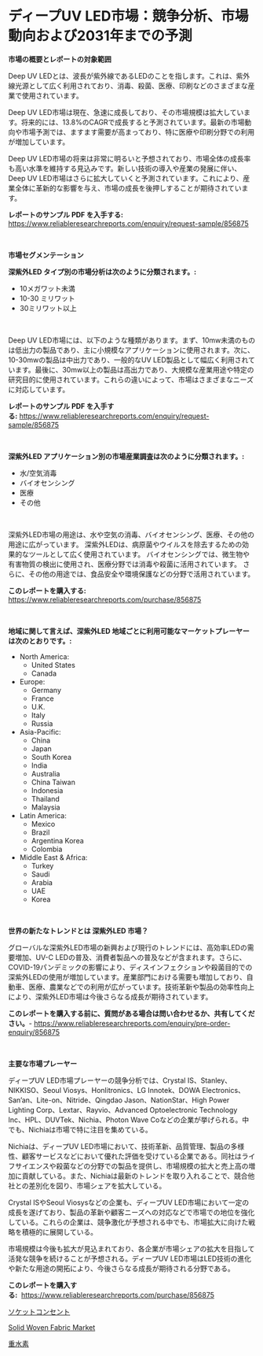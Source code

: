 <p><h1>ディープUV LED市場：競争分析、市場動向および2031年までの予測</h1></p><p><strong>市場の概要とレポートの対象範囲</strong></p>
<p><p>Deep UV LEDとは、波長が紫外線であるLEDのことを指します。これは、紫外線光源として広く利用されており、消毒、殺菌、医療、印刷などのさまざまな産業で使用されています。</p><p>Deep UV LED市場は現在、急速に成長しており、その市場規模は拡大しています。将来的には、13.8%のCAGRで成長すると予測されています。最新の市場動向や市場予測では、ますます需要が高まっており、特に医療や印刷分野での利用が増加しています。</p><p>Deep UV LED市場の将来は非常に明るいと予想されており、市場全体の成長率も高い水準を維持する見込みです。新しい技術の導入や産業の発展に伴い、Deep UV LED市場はさらに拡大していくと予測されています。これにより、産業全体に革新的な影響を与え、市場の成長を後押しすることが期待されています。</p></p>
<p><strong>レポートのサンプル PDF を入手する:</strong> <a href="https://www.reliableresearchreports.com/enquiry/request-sample/856875">https://www.reliableresearchreports.com/enquiry/request-sample/856875</a></p>
<p>&nbsp;</p>
<p><strong>市場セグメンテーション</strong></p>
<p><strong>深紫外LED タイプ別の市場分析は次のように分類されます。:</strong></p>
<p><ul><li>10メガワット未満</li><li>10-30 ミリワット</li><li>30ミリワット以上</li></ul></p>
<p>&nbsp;</p>
<p><p>Deep UV LED市場には、以下のような種類があります。まず、10mw未満のものは低出力の製品であり、主に小規模なアプリケーションに使用されます。次に、10-30mwの製品は中出力であり、一般的なUV LED製品として幅広く利用されています。最後に、30mw以上の製品は高出力であり、大規模な産業用途や特定の研究目的に使用されています。これらの違いによって、市場はさまざまなニーズに対応しています。</p></p>
<p><strong>レポートのサンプル PDF を入手する:</strong>&nbsp;<a href="https://www.reliableresearchreports.com/enquiry/request-sample/856875">https://www.reliableresearchreports.com/enquiry/request-sample/856875</a></p>
<p>&nbsp;</p>
<p><strong> 深紫外LED アプリケーション別の市場産業調査は次のように分類されます。:</strong></p>
<p><ul><li>水/空気消毒</li><li>バイオセンシング</li><li>医療</li><li>その他</li></ul></p>
<p>&nbsp;</p>
<p><p>深紫外LED市場の用途は、水や空気の消毒、バイオセンシング、医療、その他の用途に広がっています。 深紫外LEDは、病原菌やウイルスを除去するための効果的なツールとして広く使用されています。 バイオセンシングでは、微生物や有害物質の検出に使用され、医療分野では消毒や殺菌に活用されています。 さらに、その他の用途では、食品安全や環境保護などの分野で活用されています。</p></p>
<p><strong>このレポートを購入する:</strong>&nbsp; <a href="https://www.reliableresearchreports.com/purchase/856875">https://www.reliableresearchreports.com/purchase/856875</a></p>
<p>&nbsp;</p>
<p><strong>地域に関して言えば、深紫外LED 地域ごとに利用可能なマーケットプレーヤーは次のとおりです。:</strong></p>
<p><ul>
    <li>
        North America:
        <ul>
            <li>United States</li>
            <li>Canada</li>
        </ul>
    </li>
    <li>
        Europe:
        <ul>
            <li>Germany</li>
            <li>France</li>
            <li>U.K.</li>
            <li>Italy</li>
            <li>Russia</li>
        </ul>
    </li>
    <li>
        Asia-Pacific:
        <ul>
            <li>China</li>
            <li>Japan</li>
            <li>South Korea</li>
            <li>India</li>
            <li>Australia</li>
            <li>China Taiwan</li>
            <li>Indonesia</li>
            <li>Thailand</li>
            <li>Malaysia</li>
        </ul>
    </li>
    <li>
        Latin America:
        <ul>
            <li>Mexico</li>
            <li>Brazil</li>
            <li>Argentina Korea</li>
            <li>Colombia</li>
        </ul>
    </li>
    <li>
        Middle East & Africa:
        <ul>
            <li>Turkey</li>
            <li>Saudi</li>
            <li>Arabia</li>
            <li>UAE</li>
            <li>Korea</li>
        </ul>
    </li>
    </ul></p>
<p>&nbsp;</p>
<p><strong>世界の新たなトレンドとは 深紫外LED 市場？</strong></p>
<p><p>グローバルな深紫外LED市場の新興および現行のトレンドには、高効率LEDの需要増加、UV-C LEDの普及、消費者製品への普及などが含まれます。さらに、COVID-19パンデミックの影響により、ディスインフェクションや殺菌目的での深紫外LEDの使用が増加しています。産業部門における需要も増加しており、自動車、医療、農業などでの利用が広がっています。技術革新や製品の効率性向上により、深紫外LED市場は今後さらなる成長が期待されています。</p></p>
<p><strong>このレポートを購入する前に、質問がある場合は問い合わせるか、共有してください。</strong>- <a href="https://www.reliableresearchreports.com/enquiry/pre-order-enquiry/856875">https://www.reliableresearchreports.com/enquiry/pre-order-enquiry/856875</a></p>
<p>&nbsp;</p>
<p><strong>主要な市場プレーヤー</strong></p>
<p><p>ディープUV LED市場プレーヤーの競争分析では、Crystal IS、Stanley、NIKKISO、Seoul Viosys、Honlitronics、LG Innotek、DOWA Electronics、San’an、Lite-on、Nitride、Qingdao Jason、NationStar、High Power Lighting Corp、Lextar、Rayvio、Advanced Optoelectronic Technology Inc、HPL、DUVTek、Nichia、Photon Wave Coなどの企業が挙げられる。中でも、Nichiaは市場で特に注目を集めている。</p><p>Nichiaは、ディープUV LED市場において、技術革新、品質管理、製品の多様性、顧客サービスなどにおいて優れた評価を受けている企業である。同社はライフサイエンスや殺菌などの分野での製品を提供し、市場規模の拡大と売上高の増加に貢献している。また、Nichiaは最新のトレンドを取り入れることで、競合他社との差別化を図り、市場シェアを拡大している。</p><p>Crystal ISやSeoul Viosysなどの企業も、ディープUV LED市場において一定の成長を遂げており、製品の革新や顧客ニーズへの対応などで市場での地位を強化している。これらの企業は、競争激化が予想される中でも、市場拡大に向けた戦略を積極的に展開している。</p><p>市場規模は今後も拡大が見込まれており、各企業が市場シェアの拡大を目指して活発な競争を続けることが予想される。ディープUV LED市場はLED技術の進化や新たな用途の開拓により、今後さらなる成長が期待される分野である。</p></p>
<p><strong>このレポートを購入する:</strong>&nbsp;&nbsp;<a href="https://www.reliableresearchreports.com/purchase/856875">https://www.reliableresearchreports.com/purchase/856875</a></p>
<p><p><a href="https://github.com/laurenreichert/Market-Research-Report-List-1/blob/main/627390617000.md">ソケットコンセント</a></p><p><a href="https://metal-farmhouse-e95.notion.site/Solid-Woven-Fabric-Market-Analysis-and-Market-Size-Global-Industry-Overview-Market-Segmentation-an-142bb52241ed4a7e8e21d01dea4005e8">Solid Woven Fabric Market</a></p><p><a href="https://github.com/RodHoppe07/Market-Research-Report-List-1/blob/main/812402517001.md">重水素</a></p></p>